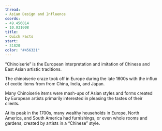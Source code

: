 ```yaml
---
thread:
- Asian Design and Influence
coords:
- 49.456014
- 10.031008
title:
- Quick Facts
start:
- 31820
color: "#456321"
---
```


“Chinoiserie” is the European interpretation and imitation of Chinese and East Asian artistic traditions.


The chinoiserie craze took off in Europe during the late 1600s with the influx of exotic items from from China, India, and Japan.


Many Chinoiserie items were mash-ups of Asian styles and forms created by European artists primarily interested in pleasing the tastes of their clients.


At its peak in the 1700s, many wealthy households in Europe, North America, and South America had furnishings, or even whole rooms and gardens, created by artists in a “Chinese” style.
